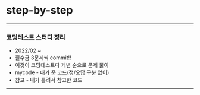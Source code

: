 # step-by-step

___

### 코딩테스트 스터디 정리

- 2022/02 ~ 
- 월수금 3문제씩 commit!!
- 이것이 코딩테스트다 개념 순으로 문제 풀이
- mycode - 내가 푼 코드(정/오답 구분 없이)
- 참고 - 내가 틀려서 참고한 코드
___


